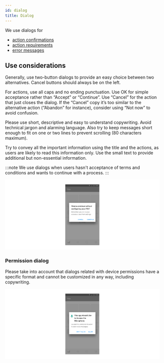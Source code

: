 ```yaml
---
id: dialog
title: Dialog
---
```


We use dialogs for

* [action confirmations](../feedback-scenarios/action-confirmation.mdx)
* [action requirements](../feedback-scenarios/action-requirement.mdx)
* [error messages](../feedback-scenarios/error-scenario.mdx)

## Use considerations

Generally, use two-button dialogs to provide an easy choice between two alternatives. Cancel buttons should always be on the left. 

For actions, use all caps and no ending punctuation. Use OK for simple acceptance rather than “Accept” or “Continue”. Use “Cancel” for the action that just closes the dialog. If the “Cancel” copy it’s too similar to the alternative action \(“Abandon” for instance\), consider using “Not now” to avoid confusion.

Please use short, descriptive and easy to understand copywriting. Avoid technical jargon and alarming language. Also try to keep messages short enough to fit on one or two lines to prevent scrolling \(80 characters maximum\).

Try to convey all the important information using the title and the actions, as users are likely to read this information only. Use the small text to provide additional but non-essential information.

:::note
We use dialogs when users hasn't acceptance of terms and conditions and wants to continue with a process.
:::

![](../../../img/android_dialog.jpg)

### Permission dialog

Please take into account that dialogs related with device permissions have a specific format and cannot be customized in any way, including copywriting.

![](../../../img/android_dialog-permission.jpg)


